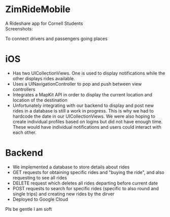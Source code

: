 # ZimRideMobile
A Rideshare app for Cornell Students\
Screenshots:

To connect drivers and passengers going places
# iOS
* Has two UICollectionViews. One is used to display notifications while the other displays rides available.
* Uses a UINavigationController to pop and push between view controllers
* Integrates a MapKit API in order to display the current location and location of the destination
* Unfortunately integrating with our backend to display and post new rides in a database is still a work in progress. This is why we had to hardcode the date in our UICollectionViews. We were also hoping to create individual profiles based on logins but did not have enough time. These would have individual notifications and users could interact with each other. 

# Backend
* We implemented a database to store details about rides
* GET requests for obtaining specific rides and "buying the ride", and also requesting to see all rides
* DELETE request which deletes all rides departing before current date
* POST requests to search for specific rides (specific to also round and single trips) and creating new rides by the dirver
* Deployed to Google Cloud

Pls be gentle I am soft

